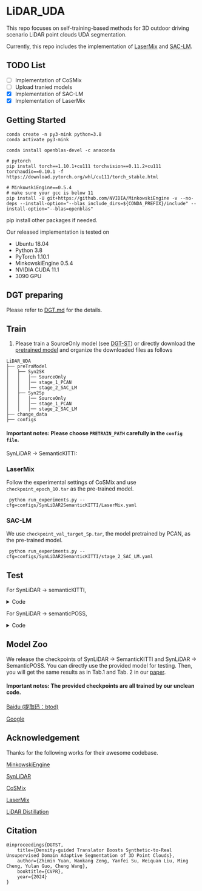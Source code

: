 
# LiDAR_UDA

This repo focuses on self-training-based methods for 3D outdoor driving scenario LiDAR point clouds UDA segmentation.

Currently, this repo includes the implementation of [LaserMix](https://arxiv.org/abs/2207.00026) and [SAC-LM](https://openaccess.thecvf.com/content/CVPR2024/papers/Yuan_Density-guided_Translator_Boosts_Synthetic-to-Real_Unsupervised_Domain_Adaptive_Segmentation_of_3D_CVPR_2024_paper.pdf).

## TODO List
- [ ] Implementation of CoSMix
- [ ] Upload tranied models
- [x] Implementation of SAC-LM
- [x] Implementation of LaserMix

## Getting Started
```Shell
conda create -n py3-mink python=3.8
conda activate py3-mink

conda install openblas-devel -c anaconda

# pytorch
pip install torch==1.10.1+cu111 torchvision==0.11.2+cu111 torchaudio==0.10.1 -f https://download.pytorch.org/whl/cu111/torch_stable.html

# MinkowskiEngine==0.5.4
# make sure your gcc is below 11
pip install -U git+https://github.com/NVIDIA/MinkowskiEngine -v --no-deps --install-option="--blas_include_dirs=${CONDA_PREFIX}/include" --install-option="--blas=openblas"
```
pip install other packages if needed.

Our released implementation is tested on
+ Ubuntu 18.04
+ Python 3.8 
+ PyTorch 1.10.1
+ MinkowskiEngine 0.5.4
+ NVIDIA CUDA 11.1
+ 3090 GPU

## DGT preparing
Please refer to [DGT.md](docs/DGT.md) for the details.

## Train
1. Please train a SourceOnly model (see [DGT-ST](https://github.com/yuan-zm/DGT-ST/tree/master/SourceOnly_DGTST)) or directly download the [pretrained model](#model_zoo) and organize the downloaded files as follows
```
LiDAR_UDA
├── preTraModel
│   ├── Syn2SK
│   │   │── SourceOnly
│   │   │── stage_1_PCAN
│   │   │── stage_2_SAC_LM
│   ├── Syn2Sp
│   │   │── SourceOnly
│   │   │── stage_1_PCAN
│   │   │── stage_2_SAC_LM
├── change_data
├── configs
```

#### Important notes: Please choose `PRETRAIN_PATH` carefully in the `config file`.

SynLiDAR -> SemanticKITTI:

### LaserMix

Follow the experimental settings of CoSMix and use `checkpoint_epoch_10.tar` as the pre-trained model.


``` python run_experiments.py --cfg=configs/SynLiDAR2SemanticKITTI/LaserMix.yaml```

### SAC-LM
We use `checkpoint_val_target_Sp.tar`, the model pretrained by PCAN, as the pre-trained model.

``` python run_experiments.py --cfg=configs/SynLiDAR2SemanticKITTI/stage_2_SAC_LM.yaml```


## Test

For SynLiDAR $\rightarrow$ semanticKITTI,

<details><summary>Code</summary>

```
python infer.py \
        --checkpoint_path preTraModel/Syn2SK/SynLiDAR2SK_M34_XYZ/2022-10-25-13_42/checkpoint_epoch_10.tar \
        --result_dir res_pred/syn2sk/SynLiDAR2SK_M34_XYZ_Epoch10 \
        --batch_size 8 \
        --num_classes 20 \
        --domain target \
        --cfg configs/SynLiDAR2SemanticKITTI/stage_2_SAC_LM.yaml

python eval.py \
        --dataset ~/dataset/semanticKITTI/dataset/sequences \
        --predictions res_pred/syn2sk/SynLiDAR2SK_M34_XYZ_Epoch10 \
        --sequences 08 \
        --num-classes 20 \
        --dataset-name SemanticKITTI \
        --datacfg dataset/configs/SynLiDAR2SemanticKITTI/semantic-kitti.yaml

```
</details>


For SynLiDAR $\rightarrow$ semanticPOSS,
<details><summary>Code</summary>

```
python infer.py \
        --checkpoint_path preTraModel/Syn2Sp/SynLiDAR2SP_M34_XYZ/2022-10-27-08_58/checkpoint_epoch_10.tar \
        --result_dir res_pred/syn2sp/SynLiDAR2SP_M34_XYZ_Epoch10 \
        --batch_size 8 \
        --num_classes 20 \
        --domain target \
        --cfg configs/SynLiDAR2SemanticPOSS/stage_2_SAC_LM.yaml

python eval.py \
        --dataset ~/dataset/semanticPOSS/dataset/sequences/ \
        --predictions res_pred/syn2sp/SynLiDAR2SP_M34_XYZ_Epoch10 \
        --sequences 03 \
        --num-classes 14 \
        --dataset-name SemanticPOSS \
        --datacfg dataset/configs/SynLiDAR2SemanticPOSS/semantic-poss.yaml
```
</details>


## Model Zoo <a id="model_zoo"></a>


We release the checkpoints of SynLiDAR -> SemanticKITTI and SynLiDAR -> SemanticPOSS. You can directly use the provided model for testing. Then, you will get the same results as in Tab.1 and Tab. 2 in our [paper](https://arxiv.org/pdf/2403.18469.pdf).

#### Important notes: The provided checkpoints are all trained by our **unclean** code.

[Baidu (提取码：btod)](https://pan.baidu.com/s/1yPuNvFnDPnd9lBF-7I6UHw?pwd=btod) 

[Google](https://drive.google.com/drive/folders/1EuxDphixI579hBgiOQFoVz5KlVwHllkP?usp=sharing)


## Acknowledgement
Thanks for the following works for their awesome codebase.

[MinkowskiEngine](https://github.com/NVIDIA/MinkowskiEngine)

[SynLiDAR](https://github.com/xiaoaoran/SynLiDAR)

[CoSMix](https://github.com/saltoricristiano/cosmix-uda)

[LaserMix](https://github.com/ldkong1205/LaserMix)

[LiDAR Distillation](https://www.ecva.net/papers/eccv_2022/papers_ECCV/papers/136990175.pdf)


## Citation

```
@inproceedings{DGTST,
    title={Density-guided Translator Boosts Synthetic-to-Real Unsupervised Domain Adaptive Segmentation of 3D Point Clouds},
    author={Zhimin Yuan, Wankang Zeng, Yanfei Su, Weiquan Liu, Ming Cheng, Yulan Guo, Cheng Wang},
    booktitle={CVPR},
    year={2024}
}
```